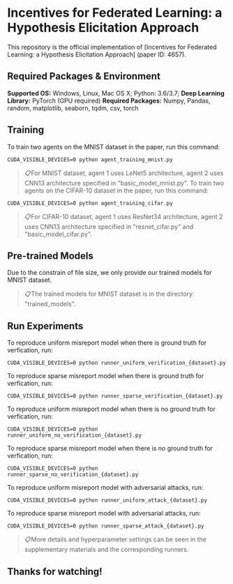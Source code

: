 # Incentives for Federated Learning: a Hypothesis Elicitation Approach

This repository is the official implementation of [Incentives for Federated Learning: a Hypothesis Elicitation Approach] (paper ID: 4657). 


## Required Packages & Environment
**Supported OS:** Windows, Linux, Mac OS X; Python: 3.6/3.7; 
**Deep Learning Library:** PyTorch (GPU required)
**Required Packages:** Numpy, Pandas, random, matplotlib, seaborn, tqdm, csv, torch


## Training

To train two agents on the MNIST dataset in the paper, run this command:

```train
CUDA_VISIBLE_DEVICES=0 python agent_training_mnist.py
```

> 📋For MNIST dataset, agent 1 uses LeNet5 architecture, agent 2 uses CNN13 architecture specified in "basic_model_mnist.py".
To train two agents on the CIFAR-10 dataset in the paper, run this command:

```
CUDA_VISIBLE_DEVICES=0 python agent_training_cifar.py
```

> 📋For CIFAR-10 dataset, agent 1 uses ResNet34 architecture, agent 2 uses CNN13 architecture specified in "resnet_cifar.py" and "basic_model_cifar.py".

## Pre-trained Models

Due to the constrain of file size, we only provide our trained models for MNIST dataset. 

> 📋The trained models for MNIST dataset is in the directory: "trained_models".

## Run Experiments

To reproduce uniform misreport model when there is ground truth for verfication, run:

```
CUDA_VISIBLE_DEVICES=0 python runner_uniform_verification_{dataset}.py
```
To reproduce sparse misreport model when there is ground truth for verfication, run:

```
CUDA_VISIBLE_DEVICES=0 python runner_sparse_verification_{dataset}.py
```
To reproduce uniform misreport model when there is no ground truth for verfication, run:

```
CUDA_VISIBLE_DEVICES=0 python runner_uniform_no_verification_{dataset}.py
```
To reproduce sparse misreport model when there is no ground truth for verfication, run:

```
CUDA_VISIBLE_DEVICES=0 python runner_sparse_no_verification_{dataset}.py
```
To reproduce uniform misreport model with adversarial attacks, run:

```
CUDA_VISIBLE_DEVICES=0 python runner_uniform_attack_{dataset}.py
```
To reproduce sparse misreport model with adversarial attacks, run:

```
CUDA_VISIBLE_DEVICES=0 python runner_sparse_attack_{dataset}.py
```
> 📋More details and hyperparameter settings can be seen in the supplementary materials and the corresponding runners.


## Thanks for watching!
